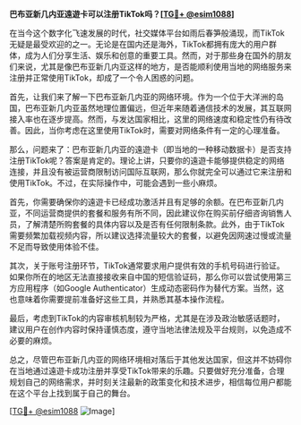 **巴布亚新几内亚遠遊卡可以注册TikTok吗？[[TG💪+ @esim1088](https://t.me/s/esim1088)]**

在当今这个数字化飞速发展的时代，社交媒体平台如雨后春笋般涌现，而TikTok无疑是最受欢迎的之一。无论是在国内还是海外，TikTok都拥有庞大的用户群体，成为人们分享生活、娱乐和创意的重要工具。然而，对于那些身在国外的朋友们来说，尤其是像巴布亚新几内亚这样的地方，是否能顺利使用当地的网络服务来注册并正常使用TikTok，却成了一个令人困惑的问题。

首先，让我们来了解一下巴布亚新几内亚的网络环境。作为一个位于大洋洲的岛国，巴布亚新几内亚虽然地理位置偏远，但近年来随着通信技术的发展，其互联网接入率也在逐步提高。然而，与发达国家相比，这里的网络速度和稳定性仍有待改善。因此，当你考虑在这里使用TikTok时，需要对网络条件有一定的心理准备。

那么，问题来了：巴布亚新几内亚的遠遊卡（即当地的一种移动数据卡）是否支持注册TikTok呢？答案是肯定的。理论上讲，只要你的遠遊卡能够提供稳定的网络连接，并且没有被运营商限制访问国际互联网，那么你就完全可以通过它来注册和使用TikTok。不过，在实际操作中，可能会遇到一些小麻烦。

首先，你需要确保你的遠遊卡已经成功激活并且有足够的余额。在巴布亚新几内亚，不同运营商提供的套餐和服务有所不同，因此建议你在购买前仔细咨询销售人员，了解清楚所购套餐的具体内容以及是否有任何限制条款。此外，由于TikTok需要频繁加载视频内容，所以建议选择流量较大的套餐，以避免因网速过慢或流量不足而导致使用体验不佳。

其次，关于账号注册环节，TikTok通常要求用户提供有效的手机号码进行验证。如果你所在的地区无法直接接收来自中国的短信验证码，那么你可以尝试使用第三方应用程序（如Google Authenticator）生成动态密码作为替代方案。当然，这也意味着你需要提前准备好这些工具，并熟悉其基本操作流程。

最后，考虑到TikTok的内容审核机制较为严格，尤其是在涉及政治敏感话题时，建议用户在创作内容时保持谨慎态度，遵守当地法律法规及平台规则，以免造成不必要的麻烦。

总之，尽管巴布亚新几内亚的网络环境相对落后于其他发达国家，但这并不妨碍你在当地通过遠遊卡成功注册并享受TikTok带来的乐趣。只要做好充分准备，合理规划自己的网络需求，并时刻关注最新的政策变化和技术进步，相信每位用户都能在这个平台上找到属于自己的舞台。

[[TG💪+ @esim1088](https://t.me/s/esim1088) ![Image](https://i.postimg.cc/4NQfJmqS/Snipaste-2025-05-13-00-14-12.png)]